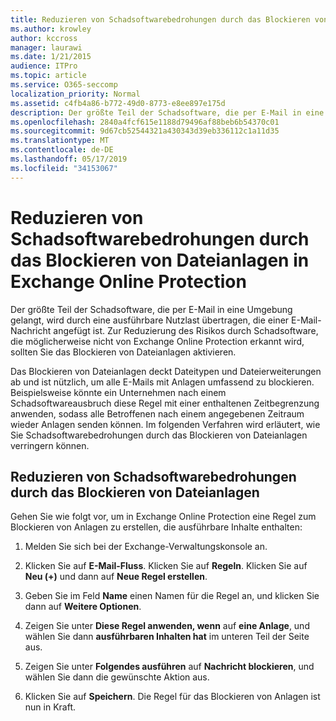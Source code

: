 ```yaml
---
title: Reduzieren von Schadsoftwarebedrohungen durch das Blockieren von Dateianlagen in Exchange Online Protection
ms.author: krowley
author: kccross
manager: laurawi
ms.date: 1/21/2015
audience: ITPro
ms.topic: article
ms.service: O365-seccomp
localization_priority: Normal
ms.assetid: c4fb4a86-b772-49d0-8773-e8ee897e175d
description: Der größte Teil der Schadsoftware, die per E-Mail in eine Umgebung gelangt, wird durch eine ausführbare Nutzlast übertragen, die einer E-Mail-Nachricht angefügt ist. Zur Reduzierung des Risikos durch Schadsoftware, die möglicherweise nicht von Exchange Online Protection erkannt wird, sollten Sie das Blockieren von Dateianlagen aktivieren.
ms.openlocfilehash: 2840a4fcf615e1188d79496af88beb6b54370c01
ms.sourcegitcommit: 9d67cb52544321a430343d39eb336112c1a11d35
ms.translationtype: MT
ms.contentlocale: de-DE
ms.lasthandoff: 05/17/2019
ms.locfileid: "34153067"
---
```

# <a name="reducing-malware-threats-through-file-attachment-blocking-in-exchange-online-protection"></a>Reduzieren von Schadsoftwarebedrohungen durch das Blockieren von Dateianlagen in Exchange Online Protection

Der größte Teil der Schadsoftware, die per E-Mail in eine Umgebung gelangt, wird durch eine ausführbare Nutzlast übertragen, die einer E-Mail-Nachricht angefügt ist. Zur Reduzierung des Risikos durch Schadsoftware, die möglicherweise nicht von Exchange Online Protection erkannt wird, sollten Sie das Blockieren von Dateianlagen aktivieren. 
  
Das Blockieren von Dateianlagen deckt Dateitypen und Dateierweiterungen ab und ist nützlich, um alle E-Mails mit Anlagen umfassend zu blockieren. Beispielsweise könnte ein Unternehmen nach einem Schadsoftwareausbruch diese Regel mit einer enthaltenen Zeitbegrenzung anwenden, sodass alle Betroffenen nach einem angegebenen Zeitraum wieder Anlagen senden können. Im folgenden Verfahren wird erläutert, wie Sie Schadsoftwarebedrohungen durch das Blockieren von Dateianlagen verringern können. 
  
## <a name="reducing-malware-threats-through-file-attachment-blocking"></a>Reduzieren von Schadsoftwarebedrohungen durch das Blockieren von Dateianlagen

Gehen Sie wie folgt vor, um in Exchange Online Protection eine Regel zum Blockieren von Anlagen zu erstellen, die ausführbare Inhalte enthalten:
  
1. Melden Sie sich bei der Exchange-Verwaltungskonsole an.
    
2. Klicken Sie auf **E-Mail-Fluss**. Klicken Sie auf **Regeln**. Klicken Sie auf **Neu (+)** und dann auf **Neue Regel erstellen**. 
    
3. Geben Sie im Feld **Name** einen Namen für die Regel an, und klicken Sie dann auf **Weitere Optionen**. 
    
4. Zeigen Sie unter **Diese Regel anwenden, wenn** auf **eine Anlage**, und wählen Sie dann **ausführbaren Inhalten hat** im unteren Teil der Seite aus. 
    
5. Zeigen Sie unter **Folgendes ausführen** auf **Nachricht blockieren**, und wählen Sie dann die gewünschte Aktion aus. 
    
6. Klicken Sie auf **Speichern**. Die Regel für das Blockieren von Anlagen ist nun in Kraft. 
    
